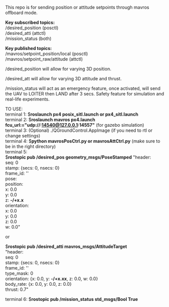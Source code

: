 This repo is for sending position or attitude setpoints through mavros offboard mode.  

**Key subscribed topics:**  
/desired_position (posctl)  
/desired_atti (attctl)  
/mission_status (both)  

**Key published topics:**  
/mavros/setpoint_position/local (posctl)  
/mavros/setpoint_raw/attitude (attctl)  


/desired_position will allow for varying 3D position.  

/desired_att will allow for varying 3D attitude and thrust.  

/mission_status will act as an emergency feature, once activated, will send the UAV to LOITER then LAND after 3 secs. Safety feature for simulation and real-life experiments.  

TO USE:  
terminal 1: $**roslaunch px4 posix_sitl.launch or px4_sitl.launch**  
terminal 2: $**roslaunch mavros px4.launch fcu_url:="udp://:14540@127.0.0.1:14557"** (for gazebo simulation)  
terminal 3: (Optional) ./QGroundControl.AppImage (if you need to rtl or change settings)  
terminal 4: $**python mavrosPosCtrl.py or mavrosAttCtrl.py** (make sure to be in the right directory)  
terminal 5:  
$**rostopic pub /desired_pos geometry_msgs/PoseStamped**
"header:  
    seq: 0  
    stamp: {secs: 0, nsecs: 0}  
    frame_id: ''  
pose:  
    position:  
      x: 0.0  
      y: 0.0  
      z: **-/+x.x**  
    orientation:  
      x: 0.0  
      y: 0.0  
      z: 0.0  
      w: 0.0"  
  
or  
  
$**rostopic pub /desired_atti mavros_msgs/AttitudeTarget**  
"header:  
    seq: 0  
    stamp: {secs: 0, nsecs: 0}  
    frame_id: ''  
type_mask: 0  
orientation: {x: 0.0, y: **-/+x.xx**, z: 0.0, w: 0.0}  
body_rate: {x: 0.0, y: 0.0, z: 0.0}  
thrust: 0.7"   

terminal 6: $**rostopic pub /mission_status std_msgs/Bool True**  




